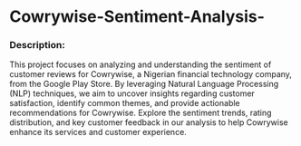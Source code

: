 # Cowrywise-Sentiment-Analysis-

### Description:
This project focuses on analyzing and understanding the sentiment of customer reviews for Cowrywise, a Nigerian financial technology company, from the Google Play Store. By leveraging Natural Language Processing (NLP) techniques, we aim to uncover insights regarding customer satisfaction, identify common themes, and provide actionable recommendations for Cowrywise. Explore the sentiment trends, rating distribution, and key customer feedback in our analysis to help Cowrywise enhance its services and customer experience.





